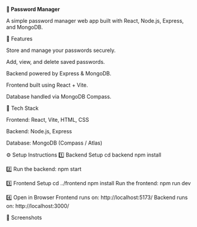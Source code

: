 **🔑 Password Manager**

A simple password manager web app built with React, Node.js, Express, and MongoDB.

🚀 Features

Store and manage your passwords securely.

Add, view, and delete saved passwords.

Backend powered by Express & MongoDB.

Frontend built using React + Vite.

Database handled via MongoDB Compass.

📂 Tech Stack

Frontend: React, Vite, HTML, CSS

Backend: Node.js, Express

Database: MongoDB (Compass / Atlas)

⚙️ Setup Instructions
1️⃣ Backend Setup
cd backend
npm install

2️⃣ Run the backend:
npm start

3️⃣ Frontend Setup
cd ../frontend
npm install
Run the frontend:
npm run dev

4️⃣ Open in Browser
Frontend runs on: http://localhost:5173/
Backend runs on: http://localhost:3000/

📸 Screenshots

